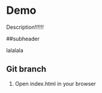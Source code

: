 # Demo

Description!!!!!!

##subheader

lalalala

## Git branch

1. Open index.html in your browser
